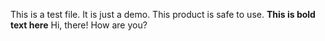 This is a test file. It is just a demo.
This product is safe to use.
**This is bold text here**
Hi, there! How are you?
